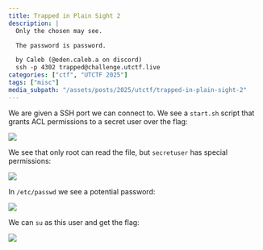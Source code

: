 ```yaml
---
title: Trapped in Plain Sight 2
description: |
  Only the chosen may see.

  The password is password.

  by Caleb (@eden.caleb.a on discord)
  ssh -p 4302 trapped@challenge.utctf.live 
categories: ["ctf", "UTCTF 2025"]
tags: ["misc"]
media_subpath: "/assets/posts/2025/utctf/trapped-in-plain-sight-2"
---
```


We are given a SSH port we can connect to. We see a `start.sh` script that grants ACL permissions to a secret
user over the flag:

![](1.png)

We see that only root can read the file, but `secretuser` has special permissions:

![](2.png)

In `/etc/passwd` we see a potential password:

![](3.png)

We can `su` as this user and get the flag:

![](4.png)
